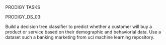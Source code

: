PRODIGY TASKS

PRODIGY_DS_03:

Build a decision tree classifier to predict whether a customer will buy a product or service based on their demographic and behaviorial data. Use a dataset such a banking marketing from uci machine learning repository.


